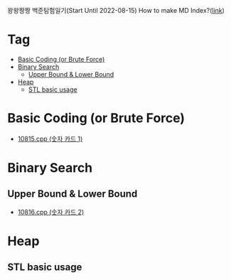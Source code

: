왕왕짱짱 백준탐험일기(Start Until 2022-08-15)
How to make MD Index?([link](https://ecotrust-canada.github.io/markdown-toc/))
# Tag
- [Basic Coding (or Brute Force)](#basic-coding--or-brute-force-)
- [Binary Search](#binary-search)
  * [Upper Bound & Lower Bound](#upper-bound---lower-bound)
- [Heap](#heap)
  * [STL basic usage](#stl-basic-usage)


# Basic Coding (or Brute Force)
- [10815.cpp (숫자 카드 1)](10815.cpp)
# Binary Search
## Upper Bound & Lower Bound
- [10816.cpp (숫자 카드 2)](10816.cpp)
# Heap
## STL basic usage